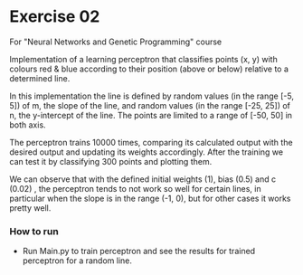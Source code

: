 # Exercise 02
For "Neural Networks and Genetic Programming" course

Implementation of a learning perceptron that classifies points (x, y) with colours red & blue according to their position (above or below) relative to a determined line.

In this implementation the line is defined by random values (in the range [-5, 5]) of m, the slope of the line, and random values (in the range [-25, 25]) of n, the y-intercept of the line. The points are limited to a range of [-50, 50] in both axis.

The perceptron trains 10000 times, comparing its calculated output with the desired output and updating its weights accordingly. After the training we can test it by classifying 300 points and plotting them. 

We can observe that with the defined initial weights (1), bias (0.5) and c (0.02) , the perceptron tends to not work so well for certain lines, in particular when the slope is in the range (-1, 0), but for other cases it works pretty well. 

### How to run
- Run Main.py to train perceptron and see the results for trained perceptron for a random line.
